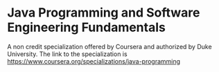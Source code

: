# Java Programming and Software Engineering Fundamentals
A non credit specialization offered by Coursera and authorized by Duke University. The link to the specialization is https://www.coursera.org/specializations/java-programming
